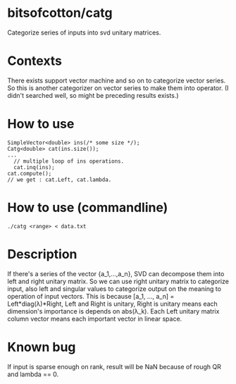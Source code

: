# bitsofcotton/catg
Categorize series of inputs into svd unitary matrices.

# Contexts
There exists support vector machine and so on to categorize vector series.  
So this is another categorizer on vector series to make them into operator.
(I didn't searched well, so might be preceding results exists.)

# How to use
    SimpleVector<double> ins(/* some size */);
    Catg<double> cat(ins.size());
    ...
      // multiple loop of ins operations.
      cat.inq(ins);
    cat.compute();
    // we get : cat.Left, cat.lambda.

# How to use (commandline)
    ./catg <range> < data.txt

# Description
If there's a series of the vector {a_1,...,a_n}, SVD can decompose them into left and right unitary matrix.
So we can use right unitary matrix to categorize input, also left and singular values to categorize output
on the meaning to operation of input vectors. This is because \[a_1, ..., a_n\] = Left\*diag(&lambda;)\*Right,
Left and Right is unitary, Right is unitary means each dimension's importance is depends on abs(&lambda;\_k).
Each Left unitary matrix column vector means each important vector in linear space.

# Known bug
If input is sparse enough on rank, result will be NaN because of rough QR and lambda == 0.
